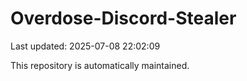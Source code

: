 # Overdose-Discord-Stealer

Last updated: 2025-07-08 22:02:09

This repository is automatically maintained.
